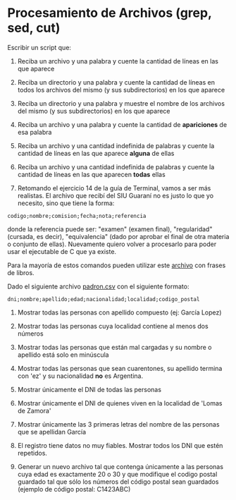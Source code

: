 # Procesamiento de Archivos (grep, sed, cut)


Escribir un script que:

1. Reciba un archivo y una palabra y cuente la cantidad de líneas en las que aparece

1. Reciba un directorio y una palabra y cuente la cantidad de líneas en todos los archivos del mismo (y sus subdirectorios) en los que aparece

1. Reciba un directorio y una palabra y muestre el nombre de los archivos del mismo (y sus subdirectorios) en los que aparece

1. Reciba un archivo y una palabra y cuente la cantidad de **apariciones** de esa palabra

1. Reciba un archivo y una cantidad indefinida de palabras y cuente la cantidad de líneas en las que aparece **alguna** de ellas

1. Reciba un archivo y una cantidad indefinida de palabras y cuente la cantidad de líneas en las que aparecen **todas** ellas

1. Retomando el ejercicio 14 de la guía de Terminal, vamos a ser más realistas. El archivo que recibí del SIU Guaraní no es justo lo que yo necesito, sino que tiene la forma:
```
codigo;nombre;comision;fecha;nota;referencia
```
donde la referencia puede ser: "examen" (examen final), "regularidad" (cursada, es decir), "equivalencia" (dado por aprobar el final de otra materia o conjunto de ellas).
Nuevamente quiero volver a procesarlo para poder usar el ejecutable de C que ya existe.

Para la mayoría de estos comandos pueden utilizar este [archivo](files/libros.txt) con frases de libros.


Dado el siguiente archivo [padron.csv](files/padron.csv) con el siguiente formato:

```
dni;nombre;apellido;edad;nacionalidad;localidad;codigo_postal
```

1. Mostrar todas las personas con apellido compuesto (ej: García Lopez)

1. Mostrar todas las personas cuya localidad contiene al menos dos números

1. Mostrar todas las personas que están mal cargadas y su nombre o apellido está solo en minúscula

1. Mostrar todas las personas que sean cuarentones, su apellido termina con 'ez' y su nacionalidad **no** es Argentina.

1. Mostrar únicamente el DNI de todas las personas

1. Mostrar únicamente el DNI de quienes viven en la localidad de 'Lomas de Zamora'

1. Mostrar únicamente las 3 primeras letras del nombre de las personas que se apellidan García

1. El registro tiene datos no muy fiables. Mostrar todos los DNI que estén repetidos.

1. Generar un nuevo archivo tal que contenga únicamente a las personas cuya edad es exactamente 20 o 30 y que modifique el codigo postal guardado tal que sólo los números del código postal sean guardados (ejemplo de código postal: C1423ABC)
